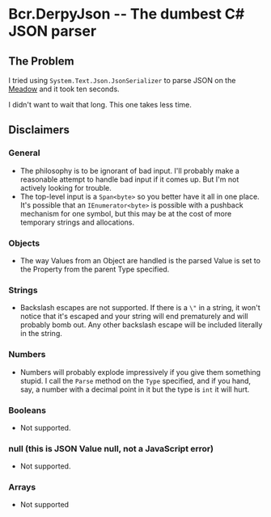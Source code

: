 # Bcr.DerpyJson -- The dumbest C# JSON parser

## The Problem

I tried using `System.Text.Json.JsonSerializer` to parse JSON on the
[Meadow](https://www.wildernesslabs.co/) and it took ten seconds.

I didn't want to wait that long. This one takes less time.

## Disclaimers

### General

* The philosophy is to be ignorant of bad input. I'll probably make a
  reasonable attempt to handle bad input if it comes up. But I'm not
  actively looking for trouble.
* The top-level input is a `Span<byte>` so you better have it all in
  one place. It's possible that an `IEnumerator<byte>` is possible with a
  pushback mechanism for one symbol, but this may be at the cost of
  more temporary strings and allocations.

### Objects

* The way Values from an Object are handled is the parsed Value is set to
  the Property from the parent Type specified.

### Strings

* Backslash escapes are not supported. If there is a `\"` in a string, it
  won't notice that it's escaped and your string will end prematurely and
  will probably bomb out. Any other backslash escape will be included
  literally in the string.

### Numbers

* Numbers will probably explode impressively if you give them something
  stupid. I call the `Parse` method on the `Type` specified, and if
  you hand, say, a number with a decimal point in it but the type is
  `int` it will hurt.

### Booleans

* Not supported.

### null (this is JSON Value null, not a JavaScript error)

* Not supported.

### Arrays

* Not supported
